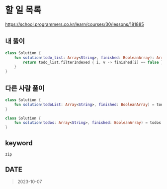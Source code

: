# 할 일 목록

https://school.programmers.co.kr/learn/courses/30/lessons/181885

## 내 풀이

```kt
class Solution {
    fun solution(todo_list: Array<String>, finished: BooleanArray): Array<String> {
        return todo_list.filterIndexed { i, v -> finished[i] == false }.toTypedArray()
    }
}
```

## 다른 사람 풀이

```kt
class Solution {
    fun solution(todoList: Array<String>, finished: BooleanArray) = todoList.zip(finished.toList()).filter { !it.second }.map(Pair<String, Boolean>::first)
}
```

```kt
class Solution {
    fun solution(todos: Array<String>, finished: BooleanArray) = todos.filterIndexed { i, _ -> !finished[i] }
}
```

## keyword

`zip`

## DATE

> 2023-10-07
